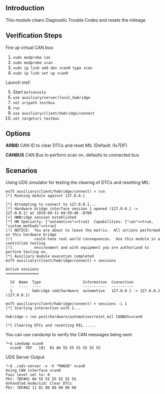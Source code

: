 ## Introduction

This module clears Diagnostic Trouble Codes and resets the mileage.

## Verification Steps

Fire up virtual CAN bus:

1. `sudo modprobe can`
2. `sudo modprobe vcan`
3. `sudo ip link add dev vcan0 type vcan`
4. `sudo ip link set up vcan0`

Launch msf:

5. Start `msfconsole`
6. `use auxiliary/server/local_hwbridge`
7. `set uripath testbus`
8. `run`
9. `use auxiliary/client/hwbridge/connect`
10. `set targeturi testbus`

## Options

**ARBID**
CAN ID to clear DTCs and reset MIL (Default: 0x7DF)

**CANBUS**
CAN Bus to perform scan on, defaults to connected bus

## Scenarios
Using UDS simulator for testing the clearing of DTCs and resetting MIL:

```
msf5 auxiliary(client/hwbridge/connect) > run
[*] Running module against 127.0.0.1

[*] Attempting to connect to 127.0.0.1...
[*] Hardware bridge interface session 1 opened (127.0.0.1 -> 127.0.0.1) at 2019-09-11 04:59:40 -0700
[+] HWBridge session established
[*] HW Specialty: {"automotive"=>true}  Capabilities: {"can"=>true, "custom_methods"=>true}
[!] NOTICE:  You are about to leave the matrix.  All actions performed on this hardware bridge
[!]          could have real world consequences.  Use this module in a controlled testing
[!]          environment and with equipment you are authorized to perform testing on.
[*] Auxiliary module execution completed
msf5 auxiliary(client/hwbridge/connect) > sessions

Active sessions
===============

  Id  Name  Type                   Information  Connection
  --  ----  ----                   -----------  ----------
  1         hwbridge cmd/hardware  automotive   127.0.0.1 -> 127.0.0.1 (127.0.0.1)

msf5 auxiliary(client/hwbridge/connect) > sessions -i 1
[*] Starting interaction with 1...

hwbridge > run post/hardware/automotive/reset_mil CANBUS=vcan0

[*] Clearing DTCs and resetting MIL......

```

You can use candump to verify the CAN messages being sent:

```
└─$ candump vcan0        
  vcan0  7DF   [8]  01 04 55 55 55 55 55 55
```

UDS Server Output
```
└─$ ./uds-server -v -V "PWN3D" vcan0
Using CAN interface vcan0
Fuzz level set to: 0
Pkt: 7DF#01 04 55 55 55 55 55 55
Unhandled mode/sid: Clear DTCs
Pkt: 7DF#02 11 01 00 00 00 00 00
```
